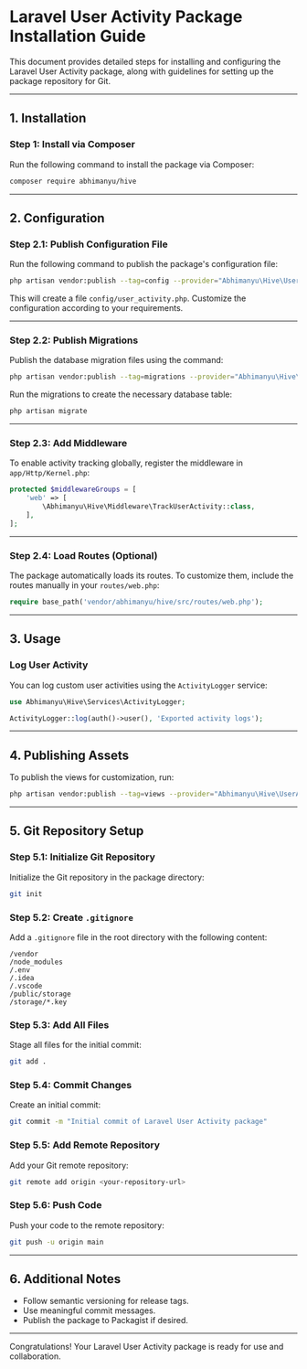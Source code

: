 # Laravel User Activity Package Installation Guide

This document provides detailed steps for installing and configuring the Laravel User Activity package, along with guidelines for setting up the package repository for Git.

---

## 1. Installation

### Step 1: Install via Composer
Run the following command to install the package via Composer:

```bash
composer require abhimanyu/hive
```

---

## 2. Configuration

### Step 2.1: Publish Configuration File
Run the following command to publish the package's configuration file:

```bash
php artisan vendor:publish --tag=config --provider="Abhimanyu\Hive\UserActivityServiceProvider"
```

This will create a file `config/user_activity.php`. Customize the configuration according to your requirements.

---

### Step 2.2: Publish Migrations
Publish the database migration files using the command:

```bash
php artisan vendor:publish --tag=migrations --provider="Abhimanyu\Hive\UserActivityServiceProvider"
```

Run the migrations to create the necessary database table:

```bash
php artisan migrate
```

---

### Step 2.3: Add Middleware
To enable activity tracking globally, register the middleware in `app/Http/Kernel.php`:

```php
protected $middlewareGroups = [
    'web' => [
        \Abhimanyu\Hive\Middleware\TrackUserActivity::class,
    ],
];
```

---

### Step 2.4: Load Routes (Optional)
The package automatically loads its routes. To customize them, include the routes manually in your `routes/web.php`:

```php
require base_path('vendor/abhimanyu/hive/src/routes/web.php');
```

---

## 3. Usage

### Log User Activity
You can log custom user activities using the `ActivityLogger` service:

```php
use Abhimanyu\Hive\Services\ActivityLogger;

ActivityLogger::log(auth()->user(), 'Exported activity logs');
```

---

## 4. Publishing Assets

To publish the views for customization, run:

```bash
php artisan vendor:publish --tag=views --provider="Abhimanyu\Hive\UserActivityServiceProvider"
```

---

## 5. Git Repository Setup

### Step 5.1: Initialize Git Repository
Initialize the Git repository in the package directory:

```bash
git init
```

### Step 5.2: Create `.gitignore`
Add a `.gitignore` file in the root directory with the following content:

```
/vendor
/node_modules
/.env
/.idea
/.vscode
/public/storage
/storage/*.key
```

### Step 5.3: Add All Files
Stage all files for the initial commit:

```bash
git add .
```

### Step 5.4: Commit Changes
Create an initial commit:

```bash
git commit -m "Initial commit of Laravel User Activity package"
```

### Step 5.5: Add Remote Repository
Add your Git remote repository:

```bash
git remote add origin <your-repository-url>
```

### Step 5.6: Push Code
Push your code to the remote repository:

```bash
git push -u origin main
```

---

## 6. Additional Notes
- Follow semantic versioning for release tags.
- Use meaningful commit messages.
- Publish the package to Packagist if desired.

---

Congratulations! Your Laravel User Activity package is ready for use and collaboration.

